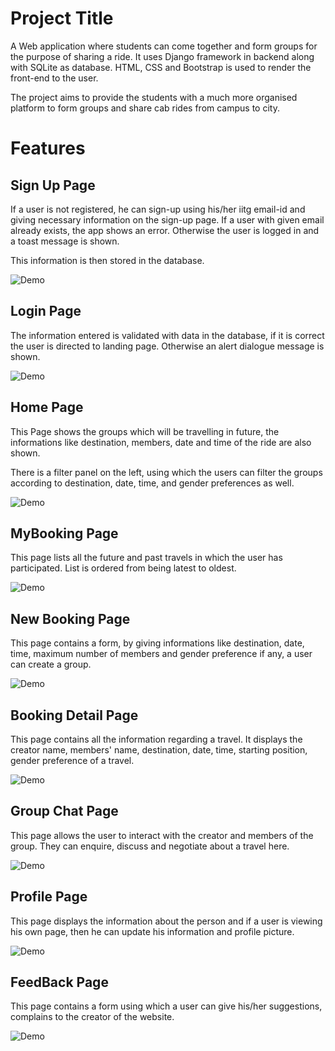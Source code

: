 # Project Title

A Web application where students can come together and form groups for the purpose of sharing a ride. It uses Django framework in backend along with SQLite as database. HTML, CSS and Bootstrap is used to render the front-end to the user.

The project aims to provide the students with a much more organised platform to form groups and share cab rides from campus to city.

# Features

## Sign Up Page

If a user is not registered, he can sign-up using his/her iitg email-id and giving necessary information on the sign-up page. If a user with given email already exists, the app shows an error. Otherwise the user is logged in and a toast message is shown.

This information is then stored in the database.

![Demo](images\SignUp.png)



## Login Page


The information entered is validated with data in the database, if it is correct the user is directed to landing page. Otherwise an alert dialogue message is shown.

![Demo](images\Login.png)



## Home Page

This Page shows the groups which will be travelling in future, the informations like destination, members, date and time of the ride are also shown.

There is a filter panel on the left, using which the users can filter the groups according to destination, date, time, and gender preferences as well. 

![Demo](images\Home.png)



## MyBooking Page

This page lists all the future and past travels in which the user has participated. List is ordered from being latest to oldest.

![Demo](images\MyBooking.png)



## New Booking Page


This page contains a form, by giving informations like destination, date, time, maximum number of members and gender preference if any, a user can create a group. 

![Demo](images\NewBooking.png)



## Booking Detail Page

This page contains all the information regarding a travel. It displays the creator name, members' name, destination, date, time, starting position, gender preference of a travel.

![Demo](images\GroupDescription.png) 



## Group Chat Page

This page allows the user to interact with the creator and members of the group. They can enquire, discuss and negotiate about a travel here. 

![Demo](images\Chatpage.png)



## Profile Page

This page displays the information about the person and if a user is viewing his own page, then he can update his information and profile picture.

![Demo](images\Profilepage.png)



## FeedBack Page

This page contains a form using which a user can give his/her suggestions, complains to the creator of the website.

![Demo](images\Feedback.png)



